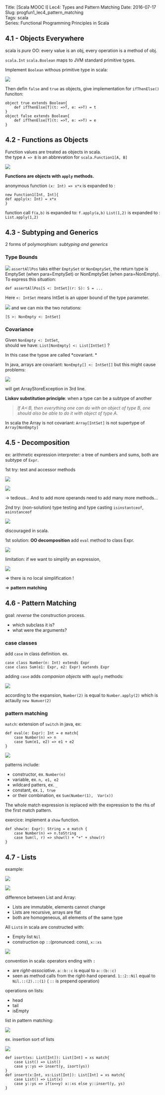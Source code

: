 Title: [Scala MOOC I] Lec4: Types and Pattern Matching 
Date: 2016-07-17   
Slug:  progfun1_lec4_pattern_matching  
Tags: scala    
Series: Functional Programming Principles in Scala 
 
 
4.1 - Objects Everywhere 
------------------------ 
scala is *pure* OO: every value is an obj, every operation is a method of obj.  
 
``scala.Int`` ``scala.Boolean`` maps to JVM standard primitive types.  
 
Implement ``Boolean`` withous primitive type in scala:  

![](../images/progfun1_lec4_pattern_matching/pasted_image.png) 
 
Then defin ``false`` and ``true`` as objects, give implementation for ``ifThenElse()`` funciton:  
 
	object true extends Boolean{ 
		def ifThenElse[T](t: =>T, e: =>T) = t 
	} 
	object false extends Boolean{ 
		def ifThenElse[T](t: =>T, e: =>T) = e 
	} 
 
 
4.2 - Functions as Objects 
-------------------------- 
 
Function values are treated as objects in scala.  
the type ``A => B`` is an abbrevation for ``scala.Function1[A, B]`` 


![](../images/progfun1_lec4_pattern_matching/pasted_image001.png) 
 
**Functions are objects with **``apply``** methods.** 
 
anonymous function ``(x: Int) => x*x`` is expanded to :  
 
	new Function1[Int, Int]{ 
	def apply(x: Int) = x*x 
	} 
 
 
function call ``f(a,b)`` is expanded to:  ``f.apply(a,b)`` 
``List(1,2)`` is expanded to : ``List.apply(1,2)`` 
 
4.3 - Subtyping and Generics 
---------------------------- 
2 forms of polymorphism: *subtyping and generics* 
 
### Type Bounds 

![](../images/progfun1_lec4_pattern_matching/pasted_image003.png) 
``assertAllPos`` taks either ``EmptySet`` or ``NonEmptySet``, the return type is EmptySet (when para=EmptySet) or NonEmptySet (when para=NonEmpty).  
To express this situation:  
 
``def assertAllPos[S <: IntSet](r: S): S = ...`` 
 
Here ``<: IntSet`` means IntSet is an upper bound of the type parameter.  

![](../images/progfun1_lec4_pattern_matching/pasted_image004.png) 
and we can mix the two notations:  
 
``[S >: NonEmpty <: IntSet]`` 
 
### Covariance 
Given ``NonEmpty <: IntSet``,  
should we have: ``List[NonEmpty] <: List[IntSet]`` ? 
 
In this case the typse are called *covariant. * 
 
In java, arrays are covariant: ``NonEmpty[] <: IntSet[]`` 
but this might cause problems:  

![](../images/progfun1_lec4_pattern_matching/pasted_image005.png) 
 
will get ArrayStoreException in 3rd line.  
 
**Liskov substitution principle**: when a type can be a subtype of another  
>*If A<:B, then everything one can do with an object of type B, one should also be able to do it with object of type A.*  
 
In scala the Array is not covariant: ``Array[IntSet]`` is not supertype of ``Array[NonEmpty]`` 
 
4.5 - Decomposition 
------------------- 
ex: arithmetic expression interpreter: a tree of numbers and sums, both are subtype of ``Expr``.  
 
1st try: test and accessor methods 


![](../images/progfun1_lec4_pattern_matching/pasted_image006.png) 

![](../images/progfun1_lec4_pattern_matching/pasted_image007.png) 

→ tedious... And to add more operands need to add many more methods...  
 
2nd try: (non-solution) 
type testing and type casting 
``isinstantceof``, ``asinstanceof`` 


![](../images/progfun1_lec4_pattern_matching/pasted_image008.png) 

discouraged in scala. 
 
1st solution: **OO decomposition** 
add ``eval`` method to class Expr. 


![](../images/progfun1_lec4_pattern_matching/pasted_image009.png) 

limitation: if we want to simplify an expression,  


![](../images/progfun1_lec4_pattern_matching/pasted_image010.png) 

⇒ there is no local simplification ! 
 
⇒ **pattern matching** 
 
4.6 - Pattern Matching 
---------------------- 
 goal: *reverse* the construction process.  
 
 
* which subclass it is? 
* what were the arguments? 
 
 
### case classes 
add ``case`` in class definition. 
ex. 
  
	case class Number(n: Int) extends Expr 
	case class Sum(e1: Expr, e2: Expr) extends Expr 
 
 
adding ``case`` adds *companion objects* with ``apply`` methods:  

![](../images/progfun1_lec4_pattern_matching/pasted_image011.png) 

according to the expansion, ``Number(2)`` is equal to ``Number.apply(2)`` which is actaully ``new Numver(2)`` 
 
### pattern matching 
``match``: extension of ``switch`` in java, ex:  
 
	def eval(e: Expr): Int = e match{ 
		case Number(n) => n 
		case Sum(e1, e2) => e1 + e2 
	} 
 
 

![](../images/progfun1_lec4_pattern_matching/pasted_image012.png) 
 
patterns include:  
 
* constructor, ex. ``Number(n)`` 
* variable, ex. ``n, e1, e2`` 
* wildcard patters, ex. ``_`` 
* constant, ex. ``1, true`` 
* or their combination, ex ``Sum(Number(1),  Var(x))`` 
 
 
The whole match expression is replaced with the expression to the rhs of the first match pattern.  
 
exercice: implement a ``show`` function. 
 
	def show(e: Expr): String = e match { 
		case Number(n) => n.toString 
		case Sum(l, r) => show(l) + "+" + show(r) 
	} 
 
 
4.7 - Lists 
----------- 
example:  

![](../images/progfun1_lec4_pattern_matching/pasted_image013.png) 

![](../images/progfun1_lec4_pattern_matching/pasted_image014.png) 

difference between List and Array:  
 
* Lists are immutable, elements cannot change 
* Lists are recursive, arrays are flat 
* both are homogeneous, all elements of the same type 
 
 
All ``List``s in scala are constructed with:  
 
* Empty list ``Nil`` 
* construction op ``::``(pronunced: cons), ``x::xs`` 
 
 

![](../images/progfun1_lec4_pattern_matching/pasted_image015.png) 
 
convention in scala: operators ending with ``:``  
 
* are *right-associative*. ``a::b::c`` is equal to ``a::(b::c)`` 
* seen as method calls from the right-hand operand. ``1::2::Nil`` equal to ``Nil.::(2).::(1)`` ( ``::`` is prepend operation) 
 
 
operations on lists:  
 
* head 
* tail 
* isEmpty 
 
 
list in pattern matching: 
 

![](../images/progfun1_lec4_pattern_matching/pasted_image016.png) 

ex. insertion sort of lists 


![](../images/progfun1_lec4_pattern_matching/pasted_image017.png) 
 

	def isort(xs: List[Int]): List[Int] = xs match{ 
		case List() => List() 
		case y::ys => insert(y, isort(ys)) 
	} 
	def insert(x:Int, xs:List[Int]): List[Int] = xs match{ 
		case List() => List(x) 
		case y::ys => if(x<=y) x::xs else y::insert(y, ys) 
	} 
 
